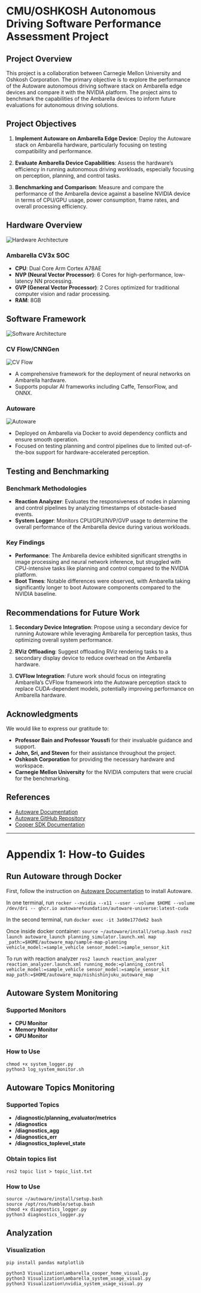 # CMU/OSHKOSH Autonomous Driving Software Performance Assessment Project

## Project Overview

This project is a collaboration between Carnegie Mellon University and Oshkosh Corporation. The primary objective is to explore the performance of the Autoware autonomous driving software stack on Ambarella edge devices and compare it with the NVIDIA platform. The project aims to benchmark the capabilities of the Ambarella devices to inform future evaluations for autonomous driving solutions.

## Project Objectives

1. **Implement Autoware on Ambarella Edge Device**: Deploy the Autoware stack on Ambarella hardware, particularly focusing on testing compatibility and performance.

2. **Evaluate Ambarella Device Capabilities**: Assess the hardware’s efficiency in running autonomous driving workloads, especially focusing on perception, planning, and control tasks.

3. **Benchmarking and Comparison**: Measure and compare the performance of the Ambarella device against a baseline NVIDIA device in terms of CPU/GPU usage, power consumption, frame rates, and overall processing efficiency.

## Hardware Overview

![Hardware Architecture](iamges\Ambarella_CV3x_SOC.png)

### Ambarella CV3x SOC
- **CPU**: Dual Core Arm Cortex A78AE
- **NVP (Neural Vector Processor)**: 6 Cores for high-performance, low-latency NN processing.
- **GVP (General Vector Processor)**: 2 Cores optimized for traditional computer vision and radar processing.
- **RAM**: 8GB

## Software Framework

![Software Architecture](iamges\Ambarella_Software.png)

### CV Flow/CNNGen
![CV Flow](iamges\CVflow.png)
- A comprehensive framework for the deployment of neural networks on Ambarella hardware.
- Supports popular AI frameworks including Caffe, TensorFlow, and ONNX.

### Autoware
![Autoware](iamges\autoware.png)
- Deployed on Ambarella via Docker to avoid dependency conflicts and ensure smooth operation.
- Focused on testing planning and control pipelines due to limited out-of-the-box support for hardware-accelerated perception.

## Testing and Benchmarking

### Benchmark Methodologies
- **Reaction Analyzer**: Evaluates the responsiveness of nodes in planning and control pipelines by analyzing timestamps of obstacle-based events.
- **System Logger**: Monitors CPU/GPU/NVP/GVP usage to determine the overall performance of the Ambarella device during various workloads.

### Key Findings
- **Performance**: The Ambarella device exhibited significant strengths in image processing and neural network inference, but struggled with CPU-intensive tasks like planning and control compared to the NVIDIA platform.
- **Boot Times**: Notable differences were observed, with Ambarella taking significantly longer to boot Autoware components compared to the NVIDIA baseline.

## Recommendations for Future Work

1. **Secondary Device Integration**: Propose using a secondary device for running Autoware while leveraging Ambarella for perception tasks, thus optimizing overall system performance.

2. **RViz Offloading**: Suggest offloading RViz rendering tasks to a secondary display device to reduce overhead on the Ambarella hardware.

3. **CVFlow Integration**: Future work should focus on integrating Ambarella’s CVFlow framework into the Autoware perception stack to replace CUDA-dependent models, potentially improving performance on Ambarella hardware.

## Acknowledgments

We would like to express our gratitude to:
- **Professor Bain and Professor Youssfi** for their invaluable guidance and support.
- **John, Sri, and Steven** for their assistance throughout the project.
- **Oshkosh Corporation** for providing the necessary hardware and workspace.
- **Carnegie Mellon University** for the NVIDIA computers that were crucial for the benchmarking.

## References

- [Autoware Documentation](https://autowarefoundation.github.io/autoware-documentation/main/)
- [Autoware GitHub Repository](https://github.com/autowarefoundation)
- [Cooper SDK Documentation](https://github.com/autowarefoundation)

---

# Appendix 1: How-to Guides

## Run Autoware through Docker
First, follow the instruction on [Autoware Documentation](https://autowarefoundation.github.io/autoware-documentation/main/) to install Autoware.

In one terminal, run
`rocker --nvidia --x11 --user --volume $HOME --volume /dev/dri -- ghcr.io autowarefoundation/autoware-universe:latest-cuda`

In the second terminal, run
`docker exec -it 3a98e177de62 bash`

Once inside docker container:
`source ~/autoware/install/setup.bash ros2 launch autoware_launch planning_simulator.launch.xml map _path:=$HOME/autoware_map/sample-map-planning vehicle_model:=sample_vehicle sensor_model:=sample_sensor_kit`

To run with reaction analyzer
`ros2 launch reaction_analyzer reaction_analyzer.launch.xml running_mode:=planning_control vehicle_model:=sample_vehicle sensor_model:=sample_sensor_kit map_path:=$HOME/autoware_map/nishishinjuku_autoware_map `

## Autoware System Monitoring
### Supported Monitors
- **CPU Monitor**
- **Memory Monitor**
- **GPU Monitor**

### How to Use
```
chmod +x system_logger.py
python3 log_system_monitor.sh
```

## Autoware Topics Monitoring
### Supported Topics
- **/diagnostic/planning_evaluator/metrics**
- **/diagnostics**
- **/diagnostics_agg**
- **/diagnostics_err**
- **/diagnostics_toplevel_state**

### Obtain topics list
`ros2 topic list > topic_list.txt`

### How to Use
```
source ~/autoware/install/setup.bash
source /opt/ros/humble/setup.bash
chmod +x diagnostics_logger.py
python3 diagnostics_logger.py
```

## Analyzation
### Visualization
`pip install pandas matplotlib`

```
python3 Visualization\ambarella_cooper_home_visual.py
python3 Visualization\ambarella_system_usage_visual.py
python3 Visualization\nvidia_system_usage_visual.py
```
                                                                                                                                    